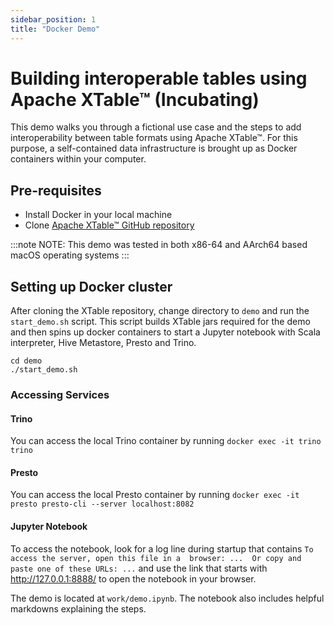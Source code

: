 ```yaml
---
sidebar_position: 1
title: "Docker Demo"
---
```


# Building interoperable tables using Apache XTable™ (Incubating) 
This demo walks you through a fictional use case and the steps to add interoperability between table formats using Apache XTable™.
For this purpose, a self-contained data infrastructure is brought up as Docker containers within your computer.


## Pre-requisites
* Install Docker in your local machine
* Clone [Apache XTable™ GitHub repository](https://github.com/apache/incubator-xtable)

:::note NOTE:
This demo was tested in both x86-64 and AArch64 based macOS operating systems
:::

## Setting up Docker cluster
After cloning the XTable repository, change directory to `demo` and run the `start_demo.sh` script.
This script builds XTable jars required for the demo and then spins up docker containers to start a Jupyter notebook
with Scala interpreter, Hive Metastore, Presto and Trino.

```shell md title="shell"
cd demo
./start_demo.sh
```

### Accessing Services
#### Trino
You can access the local Trino container by running `docker exec -it trino trino`

#### Presto
You can access the local Presto container by running `docker exec -it presto presto-cli --server localhost:8082`

#### Jupyter Notebook
To access the notebook, look for a log line during startup that contains `To access the server, open this file in a 
browser: ...  Or copy and paste one of these URLs: ...` and use the link that starts with http://127.0.0.1:8888/
to open the notebook in your browser. 

The demo is located at `work/demo.ipynb`. The notebook also includes helpful markdowns explaining the steps.
